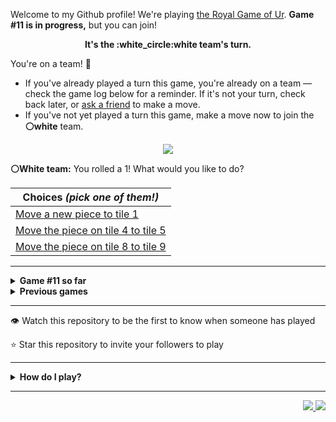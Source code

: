 Welcome to my Github profile!
We're playing
[the Royal Game of Ur](https://en.wikipedia.org/wiki/Royal_Game_of_Ur).
**Game #11 is in progress,** but you can join!

<p align="center">
  <b>It's the
  :white_circle:white
  team's turn.</b>
</p>

You're on a team! :wave:

* If you've already played a turn this game, you're already on a team
  &mdash; check the game log below for a reminder. If it's not your turn,
  check back later, or [ask a
  friend](https://twitter.com/share?text=I'm+playing+The+Royal+Game+of+Ur+on+a+GitHub+profile.+Take+your+turn+at+https://github.com/rossjrw/rossjrw+%23RoyalGameOfUr+%23github) to make a move.
* If you've not yet played a turn this game, make a move now to join the
  **:white_circle:white** team.

<p align="center"><img src="https://raw.githubusercontent.com/rossjrw/rossjrw/play/games/current/board.1798.svg"></p>

  **:white_circle:White team:**
  You rolled a 1!
What would you like to do?

| Choices *(pick one of them!)* |
| --- |
  | [    Move a new piece to tile 1](https://github.com/rossjrw/rossjrw/issues/new?title=ur-move-1%400-0&amp;body=Press+Submit%21+You+don%27t+need+to+edit+this+text+or+do+anything+else.%0D%0A%0D%0ABe+aware+that+your+move+can+take+a+minute+or+two+to+process.) |
  | [    Move the piece on tile 4 to tile 5](https://github.com/rossjrw/rossjrw/issues/new?title=ur-move-1%404-0&amp;body=Press+Submit%21+You+don%27t+need+to+edit+this+text+or+do+anything+else.%0D%0A%0D%0ABe+aware+that+your+move+can+take+a+minute+or+two+to+process.) |
  | [    Move the piece on tile 8 to tile 9](https://github.com/rossjrw/rossjrw/issues/new?title=ur-move-1%408-0&amp;body=Press+Submit%21+You+don%27t+need+to+edit+this+text+or+do+anything+else.%0D%0A%0D%0ABe+aware+that+your+move+can+take+a+minute+or+two+to+process.) |

-----

<details>
<summary><b>Game #11 so far</b></summary>

## Who's on each team?

<table>
    <thead>
      <tr><th colspan=2>Players in this game</th></tr>
    </thead>
    <tbody>
      <tr>
        <td align="right"><b>Black team</b> :black_circle:</td>
        <td>:white_circle: <b> White team</b></td>
      </tr>
      <tr align="center">
        <td><b><a href="https://github.com/CostasAK">@CostasAK</a></b> (37)</td>
        <td><b><a href="https://github.com/LAPCoder">@LAPCoder</a></b> (32)<br><b><a href="https://github.com/TejaTadepalli">@TejaTadepalli</a></b> (2)<br><b><a href="https://github.com/mari1647iv">@mari1647iv</a></b> (1)</td>
      </tr>
    </tbody>
  </table>

## What's happened so far?

| Time | Turn | Event | Issue | Board |
| :---: | :---: | :--- | :---: | :---: |
  | 29th Dec 2022 18:18 | **0** | :black_circle: **[@CostasAK](https://github.com/CostasAK)** started a new game | [#1727](https://github.com/rossjrw/rossjrw/issues/1727) | [link](https://raw.githubusercontent.com/rossjrw/rossjrw/b09fca2ee95e3141d24afaa0c3be48dac1a0e9f7/games/current/board.1727.svg) |
  | 29th Dec 2022 18:18 | **1** | :black_circle: **[@CostasAK](https://github.com/CostasAK)** moved a black piece onto the board to position 2    | [#1728](https://github.com/rossjrw/rossjrw/issues/1728) | [link](https://raw.githubusercontent.com/rossjrw/rossjrw/651857dc5409d99c73680a4236a214d2135b4172/games/current/board.1728.svg) |
  | 29th Dec 2022 18:25 | **2** | :white_circle: **[@LAPCoder](https://github.com/LAPCoder)** moved a white piece onto the board to position 4  — claimed a rosette :rosette:  | [#1729](https://github.com/rossjrw/rossjrw/issues/1729) | [link](https://raw.githubusercontent.com/rossjrw/rossjrw/72758271552ca92675c480f7c8ce6c3826138b2d/games/current/board.1729.svg) |
  | 29th Dec 2022 18:26 | **3** | :white_circle: **[@LAPCoder](https://github.com/LAPCoder)** moved a white piece onto the board to position 3    | [#1730](https://github.com/rossjrw/rossjrw/issues/1730) | [link](https://raw.githubusercontent.com/rossjrw/rossjrw/34a83b6198212774d69623b081c5fb118cd0c097/games/current/board.1730.svg) |
  | 29th Dec 2022 18:26 | **4** | :black_circle: **[@CostasAK](https://github.com/CostasAK)** moved a black piece onto the board to position 3    | [#1731](https://github.com/rossjrw/rossjrw/issues/1731) | [link](https://raw.githubusercontent.com/rossjrw/rossjrw/b33d2d60d10cf50d55f17e5caf2ba95c5f93ea80/games/current/board.1731.svg) |
  | 29th Dec 2022 18:28 | **5** | :white_circle: **[@LAPCoder](https://github.com/LAPCoder)** moved a white piece from position 4 to position 7    | [#1732](https://github.com/rossjrw/rossjrw/issues/1732) | [link](https://raw.githubusercontent.com/rossjrw/rossjrw/591fe001426df7c8adbcd9d3f85752f82828fa65/games/current/board.1732.svg) |
  | 29th Dec 2022 18:28 | **6** | :black_circle: **[@CostasAK](https://github.com/CostasAK)** moved a black piece from position 3 to position 4  — claimed a rosette :rosette:  | [#1733](https://github.com/rossjrw/rossjrw/issues/1733) | [link](https://raw.githubusercontent.com/rossjrw/rossjrw/1156dbf9bda8396be75fa950a62e27ed6162ca3d/games/current/board.1733.svg) |
  | 29th Dec 2022 18:47 | **7** | :black_circle: **[@CostasAK](https://github.com/CostasAK)** moved a black piece from position 4 to position 6    | [#1734](https://github.com/rossjrw/rossjrw/issues/1734) | [link](https://raw.githubusercontent.com/rossjrw/rossjrw/9ec6405b961fecc20f3ea6934a99b9919316e97c/games/current/board.1734.svg) |
  | 30th Dec 2022 06:21 | **8** | :white_circle: **[@mari1647iv](https://github.com/mari1647iv)** moved a white piece from position 7 to position 11    | [#1735](https://github.com/rossjrw/rossjrw/issues/1735) | [link](https://raw.githubusercontent.com/rossjrw/rossjrw/f9481b72ec03db8cf0b86ab776a8a561b179248e/games/current/board.1735.svg) |
  | 30th Dec 2022 07:38 | **9** | :black_circle: **[@CostasAK](https://github.com/CostasAK)** moved a black piece onto the board to position 4  — claimed a rosette :rosette:  | [#1736](https://github.com/rossjrw/rossjrw/issues/1736) | [link](https://raw.githubusercontent.com/rossjrw/rossjrw/76b36549298b37fd5392fdd34c3e0ae8e3592bc8/games/current/board.1736.svg) |
  | 30th Dec 2022 07:41 | **10** | :black_circle: **[@CostasAK](https://github.com/CostasAK)** moved a black piece from position 6 to position 8  — claimed a rosette :rosette:  | [#1737](https://github.com/rossjrw/rossjrw/issues/1737) | [link](https://raw.githubusercontent.com/rossjrw/rossjrw/b0a3f5d7a1add8712c44262dad9035e8cb37d4f5/games/current/board.1737.svg) |
  | 30th Dec 2022 07:43 | **11** | :black_circle: **[@CostasAK](https://github.com/CostasAK)** moved a black piece from position 8 to position 12    | [#1738](https://github.com/rossjrw/rossjrw/issues/1738) | [link](https://raw.githubusercontent.com/rossjrw/rossjrw/d7fb8343c93f6ecee0af853729d35028286d6f43/games/current/board.1738.svg) |
  | 30th Dec 2022 09:41 | **12** | :white_circle: **[@LAPCoder](https://github.com/LAPCoder)** moved a white piece from position 11 to position 13    | [#1739](https://github.com/rossjrw/rossjrw/issues/1739) | [link](https://raw.githubusercontent.com/rossjrw/rossjrw/f2bd32e04d71da767988559d8807051fd5fdf006/games/current/board.1739.svg) |
  | 30th Dec 2022 09:46 | **13** | :black_circle: **[@CostasAK](https://github.com/CostasAK)** moved a black piece from position 12 to position 14  — claimed a rosette :rosette:  | [#1740](https://github.com/rossjrw/rossjrw/issues/1740) | [link](https://raw.githubusercontent.com/rossjrw/rossjrw/741bf42f56465df81aeac96b175102eacb7c8c5d/games/current/board.1740.svg) |
  | 30th Dec 2022 09:47 | **14** | :black_circle: **[@CostasAK](https://github.com/CostasAK)** moved a black piece onto the board to position 3    | [#1741](https://github.com/rossjrw/rossjrw/issues/1741) | [link](https://raw.githubusercontent.com/rossjrw/rossjrw/8ee0a5ee2cd276cc7964dc9142daf53762d03d8b/games/current/board.1741.svg) |
  | 30th Dec 2022 09:49 | **15** | :white_circle: **[@LAPCoder](https://github.com/LAPCoder)** moved a white piece from position 3 to position 6    | [#1742](https://github.com/rossjrw/rossjrw/issues/1742) | [link](https://raw.githubusercontent.com/rossjrw/rossjrw/0f874e29648c79eee414f739205ecff666a21fc4/games/current/board.1742.svg) |
  | 30th Dec 2022 09:50 | **16** | :black_circle: **[@CostasAK](https://github.com/CostasAK)** moved a black piece from position 3 to position 6 — captured a white piece :crossed_swords:   | [#1743](https://github.com/rossjrw/rossjrw/issues/1743) | [link](https://raw.githubusercontent.com/rossjrw/rossjrw/163e120f1ec155020ce940b663bbef41807ad862/games/current/board.1743.svg) |
  | 30th Dec 2022 09:52 | **17** | :white_circle: **[@LAPCoder](https://github.com/LAPCoder)** ascended a white piece from position 13 :rocket:    | [#1744](https://github.com/rossjrw/rossjrw/issues/1744) | [link](https://raw.githubusercontent.com/rossjrw/rossjrw/60d143b3e866d9a5b402fc711a4dd7d5dc1a51b2/games/current/board.1744.svg) |
  | 30th Dec 2022 09:53 | **18** | :black_circle: **[@CostasAK](https://github.com/CostasAK)** moved a black piece from position 4 to position 8  — claimed a rosette :rosette:  | [#1745](https://github.com/rossjrw/rossjrw/issues/1745) | [link](https://raw.githubusercontent.com/rossjrw/rossjrw/a9c2421024f5026cf44f1feb23de3bf7245d199a/games/current/board.1745.svg) |
  | 30th Dec 2022 09:56 | **19** | :black_circle: **[@CostasAK](https://github.com/CostasAK)** moved a black piece from position 6 to position 9    | [#1746](https://github.com/rossjrw/rossjrw/issues/1746) | [link](https://raw.githubusercontent.com/rossjrw/rossjrw/001e544f08705f067bf351e199c7b5b074bbd9e9/games/current/board.1746.svg) |
  | 30th Dec 2022 09:57 | **20** | :white_circle: **[@LAPCoder](https://github.com/LAPCoder)** moved a white piece onto the board to position 1    | [#1747](https://github.com/rossjrw/rossjrw/issues/1747) | [link](https://raw.githubusercontent.com/rossjrw/rossjrw/8544269b0d0039acccaa34e6c21e424f8525c946/games/current/board.1747.svg) |
  | 30th Dec 2022 09:58 | **21** | :black_circle: **[@CostasAK](https://github.com/CostasAK)** moved a black piece from position 2 to position 4  — claimed a rosette :rosette:  | [#1748](https://github.com/rossjrw/rossjrw/issues/1748) | [link](https://raw.githubusercontent.com/rossjrw/rossjrw/a704125741752a116046c4bd3f43d6a7c1d361f0/games/current/board.1748.svg) |
  | 30th Dec 2022 09:59 | **22** | :black_circle: **[@CostasAK](https://github.com/CostasAK)** moved a black piece from position 8 to position 10    | [#1749](https://github.com/rossjrw/rossjrw/issues/1749) | [link](https://raw.githubusercontent.com/rossjrw/rossjrw/130931992e5ff131cb4507772f3d7991758f76d5/games/current/board.1749.svg) |
  | 30th Dec 2022 09:59 | **23** | :white_circle: **[@LAPCoder](https://github.com/LAPCoder)** moved a white piece from position 1 to position 4  — claimed a rosette :rosette:  | [#1750](https://github.com/rossjrw/rossjrw/issues/1750) | [link](https://raw.githubusercontent.com/rossjrw/rossjrw/09450eaa39e7ad084f4296c5ea20b59d2dba43fe/games/current/board.1750.svg) |
  | 30th Dec 2022 10:00 | **24** | :white_circle: **[@LAPCoder](https://github.com/LAPCoder)** moved a white piece onto the board to position 2    | [#1751](https://github.com/rossjrw/rossjrw/issues/1751) | [link](https://raw.githubusercontent.com/rossjrw/rossjrw/84fb2d24285643e948cee96d45ee002353b1f26b/games/current/board.1751.svg) |
  | 30th Dec 2022 10:01 | **25** | :black_circle: **[@CostasAK](https://github.com/CostasAK)** moved a black piece from position 10 to position 13    | [#1752](https://github.com/rossjrw/rossjrw/issues/1752) | [link](https://raw.githubusercontent.com/rossjrw/rossjrw/fc68d6e096ed26ef6c885c750b1861dda1422ef1/games/current/board.1752.svg) |
  | 30th Dec 2022 10:02 | **26** | :white_circle: **[@LAPCoder](https://github.com/LAPCoder)** moved a white piece from position 4 to position 6    | [#1753](https://github.com/rossjrw/rossjrw/issues/1753) | [link](https://raw.githubusercontent.com/rossjrw/rossjrw/2bfd7dad9841c8a1037676fb819938cba0c6693f/games/current/board.1753.svg) |
  | 30th Dec 2022 10:03 | **27** | :black_circle: **[@CostasAK](https://github.com/CostasAK)** ascended a black piece from position 14 :rocket:    | [#1754](https://github.com/rossjrw/rossjrw/issues/1754) | [link](https://raw.githubusercontent.com/rossjrw/rossjrw/aab2ee15fa4c8704e711e247f7c5dd5a80522790/games/current/board.1754.svg) |
  | 30th Dec 2022 10:04 | **28** | :white_circle: **[@LAPCoder](https://github.com/LAPCoder)** moved a white piece from position 6 to position 8  — claimed a rosette :rosette:  | [#1755](https://github.com/rossjrw/rossjrw/issues/1755) | [link](https://raw.githubusercontent.com/rossjrw/rossjrw/27be5d90fb7069b49cb6e22f3bb0132af1ccb14b/games/current/board.1755.svg) |
  | 30th Dec 2022 10:05 | **29** | :white_circle: **[@LAPCoder](https://github.com/LAPCoder)** moved a white piece from position 2 to position 4  — claimed a rosette :rosette:  | [#1756](https://github.com/rossjrw/rossjrw/issues/1756) | [link](https://raw.githubusercontent.com/rossjrw/rossjrw/c211ab4a102888a8fe5aa7b8a80715eb626ab8fc/games/current/board.1756.svg) |
  | 30th Dec 2022 10:05 | **30** | :white_circle: **[@LAPCoder](https://github.com/LAPCoder)** moved a white piece onto the board to position 3    | [#1757](https://github.com/rossjrw/rossjrw/issues/1757) | [link](https://raw.githubusercontent.com/rossjrw/rossjrw/db410666cfdbfa7d894351044f8b818ec21663f9/games/current/board.1757.svg) |
  | 30th Dec 2022 10:06 | **31** | :black_circle: **[@CostasAK](https://github.com/CostasAK)** moved a black piece from position 9 to position 12    | [#1758](https://github.com/rossjrw/rossjrw/issues/1758) | [link](https://raw.githubusercontent.com/rossjrw/rossjrw/6f1e0f9415bef75e3ac1aee1e4e56342923e6a9c/games/current/board.1758.svg) |
  | 30th Dec 2022 10:08 | **32** | :white_circle: **[@LAPCoder](https://github.com/LAPCoder)** moved a white piece from position 8 to position 10    | [#1759](https://github.com/rossjrw/rossjrw/issues/1759) | [link](https://raw.githubusercontent.com/rossjrw/rossjrw/22f94f9632ec49515860f36998cdae323fb813ce/games/current/board.1759.svg) |
  | 30th Dec 2022 10:10 | **33** | :black_circle: **[@CostasAK](https://github.com/CostasAK)** ascended a black piece from position 12 :rocket:    | [#1760](https://github.com/rossjrw/rossjrw/issues/1760) | [link](https://raw.githubusercontent.com/rossjrw/rossjrw/e26832a1a73bfa3594661331cdca38c8a4ed0082/games/current/board.1760.svg) |
  | 30th Dec 2022 10:11 | **34** | :white_circle: **[@LAPCoder](https://github.com/LAPCoder)** moved a white piece from position 10 to position 13    | [#1761](https://github.com/rossjrw/rossjrw/issues/1761) | [link](https://raw.githubusercontent.com/rossjrw/rossjrw/5cd4e79b8e93d904c0b6e1eae52e523d5a535410/games/current/board.1761.svg) |
  | 30th Dec 2022 10:12 | **35** | :black_circle: **[@CostasAK](https://github.com/CostasAK)** moved a black piece from position 13 to position 14  — claimed a rosette :rosette:  | [#1762](https://github.com/rossjrw/rossjrw/issues/1762) | [link](https://raw.githubusercontent.com/rossjrw/rossjrw/a0646d051f4d52e07ea4b9ff157a1dcea8717acb/games/current/board.1762.svg) |
  | 30th Dec 2022 10:17 | **36** | :black_circle: **[@CostasAK](https://github.com/CostasAK)** moved a black piece onto the board to position 2    | [#1763](https://github.com/rossjrw/rossjrw/issues/1763) |  |
  | 30th Dec 2022 10:18 | **37** | :white_circle: **[@LAPCoder](https://github.com/LAPCoder)** moved a white piece from position 4 to position 7    | [#1764](https://github.com/rossjrw/rossjrw/issues/1764) | [link](https://raw.githubusercontent.com/rossjrw/rossjrw/0fa734a94504a193e2018ede0a8f7334f743ccbd/games/current/board.1764.svg) |
  | 30th Dec 2022 10:18 | **38** | :black_circle:  The black team rolled a 0 and their turn was automatically passed | [#1764](https://github.com/rossjrw/rossjrw/issues/1764) | [link](https://raw.githubusercontent.com/rossjrw/rossjrw/5c9c1f5d39cded20af4451b906671833e5e2e456/games/current/board.1764.svg) |
  | 30th Dec 2022 10:19 | **39** | :white_circle: **[@LAPCoder](https://github.com/LAPCoder)** moved a white piece from position 7 to position 9    | [#1765](https://github.com/rossjrw/rossjrw/issues/1765) | [link](https://raw.githubusercontent.com/rossjrw/rossjrw/fb6ea38e6f254b019804e29474ea104565b7c7e4/games/current/board.1765.svg) |
  | 30th Dec 2022 10:21 | **40** | :black_circle: **[@CostasAK](https://github.com/CostasAK)** moved a black piece onto the board to position 3    | [#1766](https://github.com/rossjrw/rossjrw/issues/1766) | [link](https://raw.githubusercontent.com/rossjrw/rossjrw/b2c3b445bcbe89f5097d026ad7cb36697ee27a4e/games/current/board.1766.svg) |
  | 30th Dec 2022 10:22 | **41** | :white_circle: **[@LAPCoder](https://github.com/LAPCoder)** ascended a white piece from position 13 :rocket:    | [#1767](https://github.com/rossjrw/rossjrw/issues/1767) | [link](https://raw.githubusercontent.com/rossjrw/rossjrw/46ed01ae1f33fe7b308dfbb9d7c27efb8907422d/games/current/board.1767.svg) |
  | 30th Dec 2022 10:23 | **42** | :black_circle: **[@CostasAK](https://github.com/CostasAK)** moved a black piece from position 4 to position 7    | [#1768](https://github.com/rossjrw/rossjrw/issues/1768) | [link](https://raw.githubusercontent.com/rossjrw/rossjrw/683c64d4e5f89d58f7a6a537cb044eb582cb89f4/games/current/board.1768.svg) |
  | 30th Dec 2022 10:24 | **43** | :white_circle: **[@LAPCoder](https://github.com/LAPCoder)** moved a white piece from position 9 to position 11    | [#1769](https://github.com/rossjrw/rossjrw/issues/1769) | [link](https://raw.githubusercontent.com/rossjrw/rossjrw/0f79175178d4cae384d93771706729c5d70287a5/games/current/board.1769.svg) |
  | 30th Dec 2022 10:28 | **44** | :black_circle: **[@CostasAK](https://github.com/CostasAK)** moved a black piece from position 2 to position 4  — claimed a rosette :rosette:  | [#1770](https://github.com/rossjrw/rossjrw/issues/1770) | [link](https://raw.githubusercontent.com/rossjrw/rossjrw/79b0ee3714facf572898581c77da186b77823112/games/current/board.1770.svg) |
  | 30th Dec 2022 10:30 | **45** | :black_circle: **[@CostasAK](https://github.com/CostasAK)** moved a black piece from position 7 to position 8  — claimed a rosette :rosette:  | [#1771](https://github.com/rossjrw/rossjrw/issues/1771) | [link](https://raw.githubusercontent.com/rossjrw/rossjrw/d198b8b0909054ca9acabd5cda3f4ddd7ead3076/games/current/board.1771.svg) |
  | 30th Dec 2022 10:31 | **46** | :black_circle: **[@CostasAK](https://github.com/CostasAK)** moved a black piece from position 8 to position 10    | [#1772](https://github.com/rossjrw/rossjrw/issues/1772) | [link](https://raw.githubusercontent.com/rossjrw/rossjrw/b6bf2c0865051bc93add24f26d543425162da1d2/games/current/board.1772.svg) |
  | 30th Dec 2022 10:46 | **47** | :white_circle: **[@TejaTadepalli](https://github.com/TejaTadepalli)** moved a white piece from position 3 to position 4  — claimed a rosette :rosette:  | [#1773](https://github.com/rossjrw/rossjrw/issues/1773) | [link](https://raw.githubusercontent.com/rossjrw/rossjrw/7e51efb2ef5072e61ae9e9b6ed3622e1d281394c/games/current/board.1773.svg) |
  | 30th Dec 2022 10:47 | **48** | :white_circle: **[@TejaTadepalli](https://github.com/TejaTadepalli)** moved a white piece from position 11 to position 13    | [#1774](https://github.com/rossjrw/rossjrw/issues/1774) | [link](https://raw.githubusercontent.com/rossjrw/rossjrw/1bb655ae2f4b7a96962f6fa96e086e8c7916f497/games/current/board.1774.svg) |
  | 30th Dec 2022 10:58 | **49** | :black_circle: **[@CostasAK](https://github.com/CostasAK)** ascended a black piece from position 14 :rocket:    | [#1775](https://github.com/rossjrw/rossjrw/issues/1775) | [link](https://raw.githubusercontent.com/rossjrw/rossjrw/6bc0710703c34b88aa21d63316c638fe76716cd7/games/current/board.1775.svg) |
  | 30th Dec 2022 12:00 | **50** | :white_circle: **[@LAPCoder](https://github.com/LAPCoder)** ascended a white piece from position 13 :rocket:    | [#1776](https://github.com/rossjrw/rossjrw/issues/1776) | [link](https://raw.githubusercontent.com/rossjrw/rossjrw/978e7217cd64bb987facb5e64d5a0fd149d76ac4/games/current/board.1776.svg) |
  | 30th Dec 2022 12:01 | **51** | :black_circle: **[@CostasAK](https://github.com/CostasAK)** moved a black piece from position 10 to position 13    | [#1777](https://github.com/rossjrw/rossjrw/issues/1777) | [link](https://raw.githubusercontent.com/rossjrw/rossjrw/b610684cadeecee25164824b388567b126ac1241/games/current/board.1777.svg) |
  | 30th Dec 2022 12:13 | **52** | :white_circle: **[@LAPCoder](https://github.com/LAPCoder)** moved a white piece onto the board to position 1    | [#1778](https://github.com/rossjrw/rossjrw/issues/1778) | [link](https://raw.githubusercontent.com/rossjrw/rossjrw/48a9949b68d38911dcea22472cbda6789bba698a/games/current/board.1778.svg) |
  | 30th Dec 2022 12:14 | **53** | :black_circle: **[@CostasAK](https://github.com/CostasAK)** moved a black piece from position 3 to position 6    | [#1779](https://github.com/rossjrw/rossjrw/issues/1779) | [link](https://raw.githubusercontent.com/rossjrw/rossjrw/32c85101662885bcc721323d6641d1c95379b87d/games/current/board.1779.svg) |
  | 30th Dec 2022 12:15 | **54** | :white_circle: **[@LAPCoder](https://github.com/LAPCoder)** moved a white piece from position 4 to position 8  — claimed a rosette :rosette:  | [#1780](https://github.com/rossjrw/rossjrw/issues/1780) | [link](https://raw.githubusercontent.com/rossjrw/rossjrw/0bd1fcafc56ad0881f6af3de63c33d13fc434616/games/current/board.1780.svg) |
  | 30th Dec 2022 12:15 | **55** | :white_circle: **[@LAPCoder](https://github.com/LAPCoder)** moved a white piece from position 1 to position 4  — claimed a rosette :rosette:  | [#1781](https://github.com/rossjrw/rossjrw/issues/1781) | [link](https://raw.githubusercontent.com/rossjrw/rossjrw/b8488c79daffca77aea8c4e23d91b768c09f494f/games/current/board.1781.svg) |
  | 30th Dec 2022 12:16 | **56** | :white_circle: **[@LAPCoder](https://github.com/LAPCoder)** moved a white piece onto the board to position 3    | [#1782](https://github.com/rossjrw/rossjrw/issues/1782) | [link](https://raw.githubusercontent.com/rossjrw/rossjrw/221634e7301c687b4179c999e6432a4d401b6af0/games/current/board.1782.svg) |
  | 30th Dec 2022 12:17 | **57** | :black_circle: **[@CostasAK](https://github.com/CostasAK)** moved a black piece from position 6 to position 9    | [#1783](https://github.com/rossjrw/rossjrw/issues/1783) | [link](https://raw.githubusercontent.com/rossjrw/rossjrw/b221ee72c5c878577cfb9cdab8673e163f33cbf3/games/current/board.1783.svg) |
  | 30th Dec 2022 12:18 | **58** | :white_circle: **[@LAPCoder](https://github.com/LAPCoder)** moved a white piece from position 4 to position 6    | [#1784](https://github.com/rossjrw/rossjrw/issues/1784) | [link](https://raw.githubusercontent.com/rossjrw/rossjrw/c7d61b4b839f4edb00ec476147a674c19d7a6be3/games/current/board.1784.svg) |
  | 30th Dec 2022 12:20 | **59** | :black_circle: **[@CostasAK](https://github.com/CostasAK)** moved a black piece from position 4 to position 6 — captured a white piece :crossed_swords:   | [#1785](https://github.com/rossjrw/rossjrw/issues/1785) | [link](https://raw.githubusercontent.com/rossjrw/rossjrw/cc15d78d96c2528a8bad33d68b80933171c3efb6/games/current/board.1785.svg) |
  | 30th Dec 2022 12:20 | **60** | :white_circle: **[@LAPCoder](https://github.com/LAPCoder)** moved a white piece from position 3 to position 5    | [#1786](https://github.com/rossjrw/rossjrw/issues/1786) | [link](https://raw.githubusercontent.com/rossjrw/rossjrw/acc9c68895aec52b66c2dcb7e97c77633893d5b6/games/current/board.1786.svg) |
  | 30th Dec 2022 12:21 | **61** | :black_circle: **[@CostasAK](https://github.com/CostasAK)** moved a black piece from position 9 to position 12    | [#1787](https://github.com/rossjrw/rossjrw/issues/1787) | [link](https://raw.githubusercontent.com/rossjrw/rossjrw/bd0422a4f42c5d90a655bd71f01afbcee3a37a97/games/current/board.1787.svg) |
  | 30th Dec 2022 12:22 | **62** | :white_circle: **[@LAPCoder](https://github.com/LAPCoder)** moved a white piece from position 5 to position 7    | [#1788](https://github.com/rossjrw/rossjrw/issues/1788) |  |
  | 30th Dec 2022 12:24 | **63** | :black_circle: **[@CostasAK](https://github.com/CostasAK)** moved a black piece from position 6 to position 7 — captured a white piece :crossed_swords:   | [#1789](https://github.com/rossjrw/rossjrw/issues/1789) | [link](https://raw.githubusercontent.com/rossjrw/rossjrw/a39417f656f83a86056acc05afa1c4596da2258b/games/current/board.1789.svg) |
  | 30th Dec 2022 12:24 | **64** | :white_circle:  The white team rolled a 0 and their turn was automatically passed | [#1789](https://github.com/rossjrw/rossjrw/issues/1789) | [link](https://raw.githubusercontent.com/rossjrw/rossjrw/817edeb432b23e4395688a83df73fa4581713fc5/games/current/board.1789.svg) |
  | 30th Dec 2022 12:25 | **65** | :black_circle: **[@CostasAK](https://github.com/CostasAK)** moved a black piece from position 12 to position 14  — claimed a rosette :rosette:  | [#1790](https://github.com/rossjrw/rossjrw/issues/1790) | [link](https://raw.githubusercontent.com/rossjrw/rossjrw/89aec0a16c606eb3306fab9af992a1259fc4d9aa/games/current/board.1790.svg) |
  | 30th Dec 2022 12:26 | **66** | :black_circle: **[@CostasAK](https://github.com/CostasAK)** moved a black piece onto the board to position 3    | [#1791](https://github.com/rossjrw/rossjrw/issues/1791) | [link](https://raw.githubusercontent.com/rossjrw/rossjrw/f406180151af132c810c2093f3a9c26890bfe270/games/current/board.1791.svg) |
  | 30th Dec 2022 12:27 | **67** | :white_circle: **[@LAPCoder](https://github.com/LAPCoder)** moved a white piece onto the board to position 4  — claimed a rosette :rosette:  | [#1792](https://github.com/rossjrw/rossjrw/issues/1792) | [link](https://raw.githubusercontent.com/rossjrw/rossjrw/eb32592377ccc125a43984613268b66faf12061d/games/current/board.1792.svg) |
  | 30th Dec 2022 12:28 | **68** | :white_circle: **[@LAPCoder](https://github.com/LAPCoder)** moved a white piece onto the board to position 1    | [#1793](https://github.com/rossjrw/rossjrw/issues/1793) | [link](https://raw.githubusercontent.com/rossjrw/rossjrw/5ad4f183243ee451051740061c2ec4ab885974fd/games/current/board.1793.svg) |
  | 30th Dec 2022 12:29 | **69** | :black_circle: **[@CostasAK](https://github.com/CostasAK)** ascended a black piece from position 13 :rocket:    | [#1794](https://github.com/rossjrw/rossjrw/issues/1794) |  |
  | 30th Dec 2022 12:30 | **70** | :white_circle: **[@LAPCoder](https://github.com/LAPCoder)** moved a white piece from position 1 to position 2    | [#1795](https://github.com/rossjrw/rossjrw/issues/1795) | [link](https://raw.githubusercontent.com/rossjrw/rossjrw/5f3f8c5a5beccc006d12dcf653355621008b40d3/games/current/board.1795.svg) |
  | 30th Dec 2022 12:30 | **71** | :black_circle:  The black team rolled a 0 and their turn was automatically passed | [#1795](https://github.com/rossjrw/rossjrw/issues/1795) | [link](https://raw.githubusercontent.com/rossjrw/rossjrw/7d8602c549ea9499bd01774d0ced49344d15f1fb/games/current/board.1795.svg) |
  | 30th Dec 2022 12:30 | **72** | :white_circle: **[@LAPCoder](https://github.com/LAPCoder)** moved a white piece from position 4 to position 7 — captured a black piece :crossed_swords:   | [#1796](https://github.com/rossjrw/rossjrw/issues/1796) | [link](https://raw.githubusercontent.com/rossjrw/rossjrw/1f6c76addbb0d13794df913c5282f3a256d4ee75/games/current/board.1796.svg) |
  | 30th Dec 2022 12:33 | **73** | :black_circle: **[@CostasAK](https://github.com/CostasAK)** moved a black piece onto the board to position 2    | [#1797](https://github.com/rossjrw/rossjrw/issues/1797) | [link](https://raw.githubusercontent.com/rossjrw/rossjrw/a35b9fc51375abd2cf16e09435f021d5153fe75d/games/current/board.1797.svg) |
  | 30th Dec 2022 12:35 | **74** | :white_circle: **[@LAPCoder](https://github.com/LAPCoder)** moved a white piece from position 2 to position 4  — claimed a rosette :rosette:  | [#1798](https://github.com/rossjrw/rossjrw/issues/1798) |  |

</details>

<details>
<summary><b>Previous games</b></summary>

## Previous games

1. A game was started on 30th Jul 2020 by **[@rossjrw](https://github.com/rossjrw)** and ended on 4th Dec 2020. 
   * The :white_circle:white team won. 
   * 64 players played 166 moves across 4 months and 5 days. 
   * The :black_circle:black team captured 9 white pieces and claimed 12 rosettes. 
   * The :white_circle:white team captured 10 black pieces and claimed 18 rosettes. 
   * The MVP of the winning team was **[@1ethanhansen](https://github.com/1ethanhansen)**, who played 48 moves. 
   * The winning move was made by **[@qbtl](https://github.com/qbtl)** ([#269](https://github.com/rossjrw/rossjrw/issues/269)).
1. A game was started on 4th Dec 2020 by **[@1ethanhansen](https://github.com/1ethanhansen)** and ended on 11th Jan 2021. 
   * The :black_circle:black team won. 
   * 27 players played 145 moves across 1 month and 1 week. 
   * The :black_circle:black team captured 7 white pieces and claimed 16 rosettes. 
   * The :white_circle:white team captured 6 black pieces and claimed 14 rosettes. 
   * The MVP of the winning team was **[@shpatrickguo](https://github.com/shpatrickguo)**, who played 26 moves. 
   * The winning move was made by **[@shpatrickguo](https://github.com/shpatrickguo)** ([#424](https://github.com/rossjrw/rossjrw/issues/424)).
1. A game was started on 11th Jan 2021 by **[@BaptisteMartinet](https://github.com/BaptisteMartinet)** and ended on 11th Feb 2021. 
   * The :white_circle:white team won. 
   * 17 players played 118 moves across 1 month and 12 hours. 
   * The :black_circle:black team captured 2 white pieces and claimed 11 rosettes. 
   * The :white_circle:white team captured 8 black pieces and claimed 14 rosettes. 
   * The MVP of the winning team was **[@1ethanhansen](https://github.com/1ethanhansen)**, who played 45 moves. 
   * The winning move was made by **[@1ethanhansen](https://github.com/1ethanhansen)** ([#535](https://github.com/rossjrw/rossjrw/issues/535)).
1. A game was started on 11th Feb 2021 by **[@1ethanhansen](https://github.com/1ethanhansen)** and ended on 5th Mar 2021. 
   * The :white_circle:white team won. 
   * 17 players played 175 moves across 3 weeks and 22 hours. 
   * The :black_circle:black team captured 12 white pieces and claimed 17 rosettes. 
   * The :white_circle:white team captured 13 black pieces and claimed 18 rosettes. 
   * The MVP of the winning team was **[@1ethanhansen](https://github.com/1ethanhansen)**, who played 48 moves. 
   * The winning move was made by **[@1ethanhansen](https://github.com/1ethanhansen)** ([#702](https://github.com/rossjrw/rossjrw/issues/702)).
1. A game was started on 6th Mar 2021 by **[@shpatrickguo](https://github.com/shpatrickguo)** and ended on 10th May 2021. 
   * The :black_circle:black team won. 
   * 42 players played 162 moves across 2 months and 4 days. 
   * The :black_circle:black team captured 12 white pieces and claimed 17 rosettes. 
   * The :white_circle:white team captured 9 black pieces and claimed 19 rosettes. 
   * The MVP of the winning team was **[@shpatrickguo](https://github.com/shpatrickguo)**, who played 22 moves. 
   * The winning move was made by **[@crxssed7](https://github.com/crxssed7)** ([#864](https://github.com/rossjrw/rossjrw/issues/864)).
1. A game was started on 10th May 2021 by **[@HAUDRAUFHAUN](https://github.com/HAUDRAUFHAUN)** and ended on 17th Jul 2021. 
   * The :white_circle:white team won. 
   * 34 players played 167 moves across 2 months and 6 days. 
   * The :black_circle:black team captured 7 white pieces and claimed 14 rosettes. 
   * The :white_circle:white team captured 10 black pieces and claimed 18 rosettes. 
   * The MVP of the winning team was **[@1ethanhansen](https://github.com/1ethanhansen)**, who played 31 moves. 
   * The winning move was made by **[@1ethanhansen](https://github.com/1ethanhansen)** ([#1024](https://github.com/rossjrw/rossjrw/issues/1024)).
1. A game was started on 17th Jul 2021 by **[@1ethanhansen](https://github.com/1ethanhansen)** and ended on 19th Oct 2021. 
   * The :black_circle:black team won. 
   * 48 players played 153 moves across 3 months and 3 days. 
   * The :black_circle:black team captured 6 white pieces and claimed 17 rosettes. 
   * The :white_circle:white team captured 6 black pieces and claimed 15 rosettes. 
   * The MVP of the winning team was **[@PkmnQ](https://github.com/PkmnQ)**, who played 13 moves. 
   * The winning move was made by **[@OmKakatkar](https://github.com/OmKakatkar)** ([#1175](https://github.com/rossjrw/rossjrw/issues/1175)).
1. A game was started on 19th Oct 2021 by **[@OmKakatkar](https://github.com/OmKakatkar)** and ended on 29th Oct 2021. 
   * The :white_circle:white team won. 
   * 13 players played 135 moves across 1 week and 3 days. 
   * The :black_circle:black team captured 5 white pieces and claimed 13 rosettes. 
   * The :white_circle:white team captured 6 black pieces and claimed 15 rosettes. 
   * The MVP of the winning team was **[@Timemaster111](https://github.com/Timemaster111)**, who played 46 moves. 
   * The winning move was made by **[@Timemaster111](https://github.com/Timemaster111)** ([#1342](https://github.com/rossjrw/rossjrw/issues/1342)).
1. A game was started on 29th Oct 2021 by **[@jbmagination](https://github.com/jbmagination)** and ended on 15th May 2022. 
   * The :white_circle:white team won. 
   * 80 players played 187 moves across 6 months and 2 weeks. 
   * The :black_circle:black team captured 11 white pieces and claimed 17 rosettes. 
   * The :white_circle:white team captured 13 black pieces and claimed 19 rosettes. 
   * The MVP of the winning team was **[@nirakon](https://github.com/nirakon)**, who played 18 moves. 
   * The winning move was made by **[@Madflows](https://github.com/Madflows)** ([#1534](https://github.com/rossjrw/rossjrw/issues/1534)).
1. A game was started on 15th May 2022 by **[@VikashPR](https://github.com/VikashPR)** and ended on 29th Dec 2022. 
   * The :white_circle:white team won. 
   * 109 players played 177 moves across 7 months and 2 weeks. 
   * The :black_circle:black team captured 9 white pieces and claimed 23 rosettes. 
   * The :white_circle:white team captured 11 black pieces and claimed 19 rosettes. 
   * The MVP of the winning team was **[@LAPCoder](https://github.com/LAPCoder)**, who played 11 moves. 
   * The winning move was made by **[@LAPCoder](https://github.com/LAPCoder)** ([#1726](https://github.com/rossjrw/rossjrw/issues/1726)).

</details>

-----

:eye: Watch this repository to be the first to know when someone has played

:star: Star this repository to invite your followers to play

-----

<details>
<summary><b>How do I play?</b></summary>

## Rules of the game

It's the **:white_circle:white** team versus the **:black_circle:black**
team.

The first team to **:rocket:ascend** all 7 of their pieces **:crown:wins**.
Your goal is to achieve that, and to block the other team from doing the
same.

_(Learn more about the rules of the Royal Game of Ur at
[RoyalUr.net/learn](https://royalur.net/learn/), or watch [Tom Scott play
against Irving Finkel](https://www.youtube.com/watch?v=WZskjLq040I) in
2017.)_

### Movement

Each turn starts by rolling 4 binary dice, which results in a number from 0
to 4. The current team gets to move one of their pieces by that many tiles.

All 14 pieces start on position 0 (the space just before tile 1).

### :rocket:Ascension

Moving a piece onto position 15 (the imaginary space after tile 14) causes
that piece to leave the board forever. This is **:rocket:ascension**, and
is the goal of the game &mdash; the first team to ascend all 7 of their
pieces wins.

### :crossed_swords:Capturing

You will move your pieces along the tiles from tile 1 to tile 14.

The tiles on your side of the board (tiles 1 through 4, 13, and 14) are
safe &mdash; only your pieces can be there. However, the tiles in the
middle (tiles 5 through 12) are unsafe &mdash; your opponent's pieces can
also be here. If one team's piece lands on the same tile as another team's
piece, the piece that was landed on is **:crossed_swords:captured**! It
goes all the way back to position 0.

### :rosette:Rosettes

If a piece lands on a **:rosette:rosette** (tiles 4, 8, and 14), that team
gets to immediately take another turn.

A piece that is on the rosette on tile 8 *cannot be
**:crossed_swords:captured***. A piece trying to capture it will simply
bounce off onto tile 9.

## How to play

Playing Ur on my GitHub profile is easy. The dice have already been rolled
for you &mdash; all you have to do is decide what to do with them. Anyone
with a GitHub account can play.

Anyone can join either team at any time, but once you're in a team, you're
locked into it until the game ends. You won't be able to play a move when
it's the other team's turn.

The list of links below the board image shows each possible move. Clicking
one of those will take you to a page where you can create an issue in this
repository, where all you have to do is click submit to play your move.

It will take a moment for Github Actions to acknowledge your move, but once
it does, you'll see it react with the 'eyes' emoji (:eyes:). A few seconds
later it will react with the 'rocket' emoji (:rocket:) to let you know that
your move was successful, then leave a comment explaining what happened,
and it'll also make a commit to record your move.

_(If you don't see any of that, then something went wrong. Ping me in your
issue by typing `cc @rossjrw`, and I'll take a look.)_

Note that if your team has no possible moves &mdash; for example by rolling a 0
&mdash; your turn will be automatically skipped. The event log will let you
know if this has happened.

## Behind the scenes

Check out the [`source` branch of this repository](https://github.com/rossjrw/rossjrw/tree/source) for the source
code and a little commentary on the inspiration behind this project.

### Contributing

I welcome bug reports, feature suggestions and pull requests! Just make
sure you ping me in your issue or PR by adding `cc @rossjrw`, as I don't receive notifications for new issues in this repository
(for hopefully obvious reasons).

</details>

-----

<p align="right">
  <a href="https://github.com/rossjrw/rossjrw/actions?query=workflow:build">
    <img src="https://github.com/rossjrw/rossjrw/workflows/build/badge.svg?branch=source"/>
  </a>
  <a href="https://github.com/rossjrw/rossjrw/actions?query=workflow:play">
    <img src="https://github.com/rossjrw/rossjrw/workflows/play/badge.svg?branch=play"/>
  </a>
</p>

